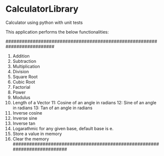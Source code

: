 # CalculatorLibrary
Calculator using python with unit tests


This application performs the below functionalities:

##########################################################################
1.  Addition
2.  Subtraction
3.  Multiplication
4.  Division
5.  Square Root
6.  Cubic Root
7.  Factorial
8.  Power
9.  Modulus
10. Length of a Vector
11: Cosine of an angle in radians
12: Sine of an angle in radians
13: Tan of an angle in radians
14. Inverse cosine
15. Inverse sine
16. Inverse tan
17. Logarathmic for any given base, default base is e.
18. Store a value in memory
19. Clear the memory
##########################################################################
